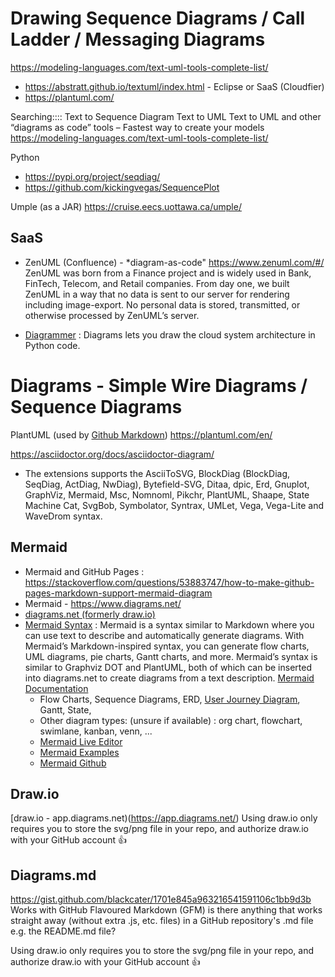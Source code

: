 

# Drawing Sequence Diagrams / Call Ladder / Messaging Diagrams

https://modeling-languages.com/text-uml-tools-complete-list/

- https://abstratt.github.io/textuml/index.html - Eclipse or SaaS (Cloudfier)
- https://plantuml.com/  


Searching::::
  Text to Sequence Diagram
  Text to UML
  Text to UML and other “diagrams as code” tools – Fastest way to create your models
  https://modeling-languages.com/text-uml-tools-complete-list/

Python
- https://pypi.org/project/seqdiag/   
- https://github.com/kickingvegas/SequencePlot

Umple (as a JAR)
https://cruise.eecs.uottawa.ca/umple/



## SaaS
- ZenUML (Confluence) - *diagram-as-code"
https://www.zenuml.com/#/
ZenUML was born from a Finance project and is widely used in Bank, FinTech, Telecom, and Retail companies. From day one, we built ZenUML in a way that no data is sent to our server for rendering including image-export. No personal data is stored, transmitted, or otherwise processed by ZenUML’s server.

- [Diagrammer] : Diagrams lets you draw the cloud system architecture in Python code.



# Diagrams - Simple Wire Diagrams / Sequence Diagrams

PlantUML (used by [Github Markdown](https://about.gitlab.com/handbook/markdown-guide/))
https://plantuml.com/en/


https://asciidoctor.org/docs/asciidoctor-diagram/
- The extensions supports the AsciiToSVG, BlockDiag (BlockDiag, SeqDiag, ActDiag, NwDiag), Bytefield-SVG, Ditaa, dpic, Erd, Gnuplot, GraphViz, Mermaid, Msc, Nomnoml, Pikchr, PlantUML, Shaape, State Machine Cat, SvgBob, Symbolator, Syntrax, UMLet, Vega, Vega-Lite and WaveDrom syntax.

## Mermaid

- Mermaid and GitHub Pages : https://stackoverflow.com/questions/53883747/how-to-make-github-pages-markdown-support-mermaid-diagram
- Mermaid - https://www.diagrams.net/
- [diagrams.net (formerly draw.io)](https://www.diagrams.net/)
- [Mermaid Syntax](https://mermaid-js.github.io/mermaid/#/) : Mermaid is a syntax similar to Markdown where you can use text to describe and automatically generate diagrams. With Mermaid’s Markdown-inspired syntax, you can generate flow charts, UML diagrams, pie charts, Gantt charts, and more.  Mermaid’s syntax is similar to Graphviz DOT and PlantUML, both of which can be inserted into diagrams.net to create diagrams from a text description.  [Mermaid Documentation](https://mermaid-js.github.io/mermaid/#/)
  - Flow Charts, Sequence Diagrams, ERD, [User Journey Diagram](https://mermaid-js.github.io/mermaid/#/user-journey), Gantt, State,
  - Other diagram types: (unsure if available) : org chart, flowchart, swimlane, kanban, venn, ...
  - [Mermaid Live Editor](https://mermaid-js.github.io/mermaid-live-editor)
  - [Mermaid Examples](https://betterprogramming.pub/mermaid-create-charts-and-diagrams-with-markdown-88a9e639ab14)
  - [Mermaid Github](https://github.com/mermaid-js/mermaid)


## Draw.io
[draw.io - app.diagrams.net)(https://app.diagrams.net/)
Using draw.io only requires you to store the svg/png file in your repo, and authorize draw.io with your GitHub account 👍


## Diagrams.md
https://gist.github.com/blackcater/1701e845a963216541591106c1bb9d3b
Works with GitHub Flavoured Markdown (GFM)
is there anything that works straight away (without extra .js, etc. files) in a GitHub repository's .md file e.g. the README.md file?

Using draw.io only requires you to store the svg/png file in your repo, and authorize draw.io with your GitHub account 👍



[Diagrammer]:https://diagrams.mingrammer.com/
